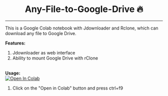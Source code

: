<h1 align="center">Any-File-to-Google-Drive 🔥</h1> 

<hr>

This is a Google Colab notebook with Jdownloader and Rclone, which can download any file to Google Drive. 

<b>Features:</b>
1. Jdownloader as web interface
2. Ability to mount Google Drive with rClone

<br><b>Usage:</b>
<br>
<a href="https://colab.research.google.com/github/sawankumar/Any-file-to-Google-Drive/blob/master/Any_file_to_Google_Drive.ipynb" target="_parent\"><img src="https://colab.research.google.com/assets/colab-badge.svg" alt="Open In Colab"/></a>
1. Click on the "Open in Colab" button and press ctrl+f9

